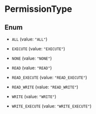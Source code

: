 
# PermissionType

## Enum


* `ALL` (value: `"ALL"`)

* `EXECUTE` (value: `"EXECUTE"`)

* `NONE` (value: `"NONE"`)

* `READ` (value: `"READ"`)

* `READ_EXECUTE` (value: `"READ_EXECUTE"`)

* `READ_WRITE` (value: `"READ_WRITE"`)

* `WRITE` (value: `"WRITE"`)

* `WRITE_EXECUTE` (value: `"WRITE_EXECUTE"`)



